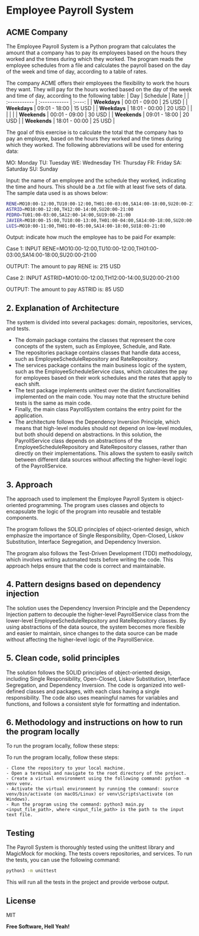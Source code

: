 # Employee Payroll System

## ACME Company

The Employee Payroll System is a Python program that calculates the amount that a company has to pay its employees based on the hours they worked and the times during which they worked. The program reads the employee schedules from a file and calculates the payroll based on the day of the week and time of day, according to a table of rates.

The company ACME offers their employees the flexibility to work the hours they want. They will pay for the hours worked based on the day of the week and time of day, according to the following table:
| Day | Schedule | Rate |
| :----------- | :------------ | :----: |
| **Weekdays** | 00:01 - 09:00 | 25 USD |
| **Weekdays** | 09:01 - 18:00 | 15 USD |
| **Weekdays** | 18:01 - 00:00 | 20 USD |
| | | |
| **Weekends** | 00:01 - 09:00 | 30 USD |
| **Weekends** | 09:01 - 18:00 | 20 USD |
| **Weekends** | 18:01 - 00:00 | 25 USD |

The goal of this exercise is to calculate the total that the company has to pay an employee, based on the hours they worked and the times during which they worked. The following abbreviations will be used for entering data:

MO: Monday
TU: Tuesday
WE: Wednesday
TH: Thursday
FR: Friday
SA: Saturday
SU: Sunday

Input: the name of an employee and the schedule they worked, indicating the time and hours. This should be a .txt file with at least five sets of data. The sample data used is as shows below:

```sh
RENE=MO10:00-12:00,TU10:00-12:00,TH01:00-03:00,SA14:00-18:00,SU20:00-21:00
ASTRID=MO10:00-12:00,TH12:00-14:00,SU20:00-21:00
PEDRO=TU01:00-03:00,SA12:00-14:00,SU19:00-21:00
JAVIER=MO10:00-15:00,TU10:00-13:00,TH01:00-04:00,SA14:00-18:00,SU20:00-21:00
LUIS=MO10:00-11:00,TH01:00-05:00,SA14:00-18:00,SU18:00-21:00
```

Output: indicate how much the employee has to be paid
For example:

Case 1:
INPUT
RENE=MO10:00-12:00,TU10:00-12:00,TH01:00-03:00,SA14:00-18:00,SU20:00-21:00

OUTPUT:
The amount to pay RENE is: 215 USD

Case 2:
INPUT
ASTRID=MO10:00-12:00,TH12:00-14:00,SU20:00-21:00

OUTPUT:
The amount to pay ASTRID is: 85 USD

## 2. Explanation of Architecture

The system is divided into several packages: domain, repositories, services, and tests.

- The domain package contains the classes that represent the core concepts of the system, such as Employee, Schedule, and Rate.
- The repositories package contains classes that handle data access, such as EmployeeScheduleRepository and RateRepository.
- The services package contains the main business logic of the system, such as the EmployeeScheduleService class, which calculates the pay for employees based on their work schedules and the rates that apply to each shift.
- The test package implements unittest over the distint functionalities implemented on the main code. You may note that the structure behind tests is the same as main code.
- Finally, the main class PayrollSystem contains the entry point for the application.
- The architecture follows the Dependency Inversion Principle, which means that high-level modules should not depend on low-level modules, but both should depend on abstractions. In this solution, the PayrollService class depends on abstractions of the EmployeeScheduleRepository and RateRepository classes, rather than directly on their implementations. This allows the system to easily switch between different data sources without affecting the higher-level logic of the PayrollService.

## 3. Approach

The approach used to implement the Employee Payroll System is object-oriented programming. The program uses classes and objects to encapsulate the logic of the program into reusable and testable components.

The program follows the SOLID principles of object-oriented design, which emphasize the importance of Single Responsibility, Open-Closed, Liskov Substitution, Interface Segregation, and Dependency Inversion.

The program also follows the Test-Driven Development (TDD) methodology, which involves writing automated tests before writing the code. This approach helps ensure that the code is correct and maintainable.

## 4. Pattern designs based on dependency injection

The solution uses the Dependency Inversion Principle and the Dependency Injection pattern to decouple the higher-level PayrollService class from the lower-level EmployeeScheduleRepository and RateRepository classes. By using abstractions of the data source, the system becomes more flexible and easier to maintain, since changes to the data source can be made without affecting the higher-level logic of the PayrollService.

## 5. Clean code, solid principles

The solution follows the SOLID principles of object-oriented design, including Single Responsibility, Open-Closed, Liskov Substitution, Interface Segregation, and Dependency Inversion. The code is organized into well-defined classes and packages, with each class having a single responsibility. The code also uses meaningful names for variables and functions, and follows a consistent style for formatting and indentation.

## 6. Methodology and instructions on how to run the program locally

To run the program locally, follow these steps:

To run the program locally, follow these steps:

    - Clone the repository to your local machine.
    - Open a terminal and navigate to the root directory of the project.
    - Create a virtual environment using the following command: python -m venv venv.
    - Activate the virtual environment by running the command: source venv/bin/activate (on macOS/Linux) or venv\Scripts\activate (on Windows).
    - Run the program using the command: python3 main.py <input_file_path>, where <input_file_path> is the path to the input text file.

## Testing

The Payroll System is thoroughly tested using the unittest library and MagicMock for mocking. The tests covers repositories, and services. To run the tests, you can use the following command:

```sh
python3 -m unittest
```

This will run all the tests in the project and provide verbose output.

## License

MIT

**Free Software, Hell Yeah!**

[//]: # "These are reference links used in the body of this note and get stripped out when the markdown processor does its job. There is no need to format nicely because it shouldn't be seen. Thanks SO - http://stackoverflow.com/questions/4823468/store-comments-in-markdown-syntax"
[dill]: https://github.com/joemccann/dillinger
[git-repo-url]: https://github.com/joemccann/dillinger.git
[john gruber]: http://daringfireball.net
[df1]: http://daringfireball.net/projects/markdown/
[markdown-it]: https://github.com/markdown-it/markdown-it
[Ace Editor]: http://ace.ajax.org
[node.js]: http://nodejs.org
[Twitter Bootstrap]: http://twitter.github.com/bootstrap/
[jQuery]: http://jquery.com
[@tjholowaychuk]: http://twitter.com/tjholowaychuk
[express]: http://expressjs.com
[AngularJS]: http://angularjs.org
[Gulp]: http://gulpjs.com
[PlDb]: https://github.com/joemccann/dillinger/tree/master/plugins/dropbox/README.md
[PlGh]: https://github.com/joemccann/dillinger/tree/master/plugins/github/README.md
[PlGd]: https://github.com/joemccann/dillinger/tree/master/plugins/googledrive/README.md
[PlOd]: https://github.com/joemccann/dillinger/tree/master/plugins/onedrive/README.md
[PlMe]: https://github.com/joemccann/dillinger/tree/master/plugins/medium/README.md
[PlGa]: https://github.com/RahulHP/dillinger/blob/master/plugins/googleanalytics/README.md
